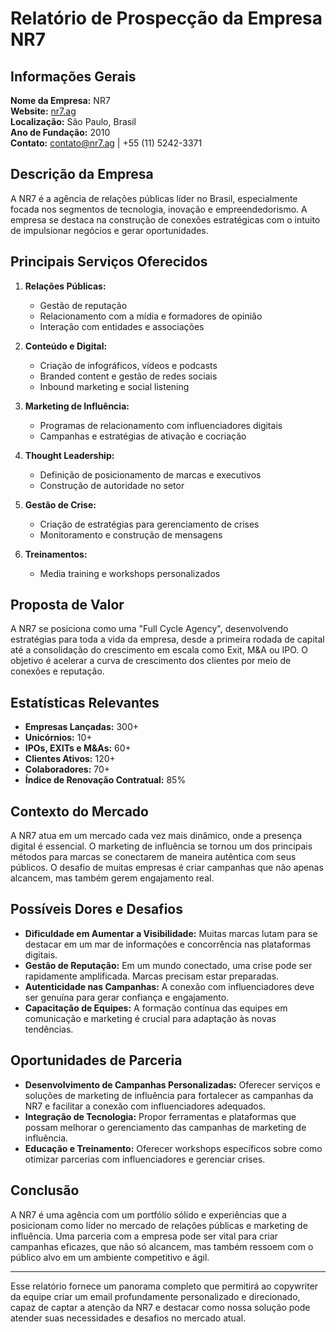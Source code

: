 # Relatório de Prospecção da Empresa NR7

## Informações Gerais
**Nome da Empresa:** NR7  
**Website:** [nr7.ag](http://nr7.ag)  
**Localização:** São Paulo, Brasil  
**Ano de Fundação:** 2010  
**Contato:** contato@nr7.ag | +55 (11) 5242-3371  

## Descrição da Empresa
A NR7 é a agência de relações públicas líder no Brasil, especialmente focada nos segmentos de tecnologia, inovação e empreendedorismo. A empresa se destaca na construção de conexões estratégicas com o intuito de impulsionar negócios e gerar oportunidades.

## Principais Serviços Oferecidos
1. **Relações Públicas:**
   - Gestão de reputação
   - Relacionamento com a mídia e formadores de opinião
   - Interação com entidades e associações

2. **Conteúdo e Digital:**
   - Criação de infográficos, vídeos e podcasts
   - Branded content e gestão de redes sociais
   - Inbound marketing e social listening

3. **Marketing de Influência:**
   - Programas de relacionamento com influenciadores digitais
   - Campanhas e estratégias de ativação e cocriação

4. **Thought Leadership:**
   - Definição de posicionamento de marcas e executivos
   - Construção de autoridade no setor

5. **Gestão de Crise:**
   - Criação de estratégias para gerenciamento de crises
   - Monitoramento e construção de mensagens

6. **Treinamentos:**
   - Media training e workshops personalizados

## Proposta de Valor
A NR7 se posiciona como uma "Full Cycle Agency", desenvolvendo estratégias para toda a vida da empresa, desde a primeira rodada de capital até a consolidação do crescimento em escala como Exit, M&A ou IPO. O objetivo é acelerar a curva de crescimento dos clientes por meio de conexões e reputação.

## Estatísticas Relevantes
- **Empresas Lançadas:** 300+
- **Unicórnios:** 10+
- **IPOs, EXITs e M&As:** 60+
- **Clientes Ativos:** 120+
- **Colaboradores:** 70+
- **Índice de Renovação Contratual:** 85%

## Contexto do Mercado
A NR7 atua em um mercado cada vez mais dinâmico, onde a presença digital é essencial. O marketing de influência se tornou um dos principais métodos para marcas se conectarem de maneira autêntica com seus públicos. O desafio de muitas empresas é criar campanhas que não apenas alcancem, mas também gerem engajamento real.

## Possíveis Dores e Desafios
- **Dificuldade em Aumentar a Visibilidade:** Muitas marcas lutam para se destacar em um mar de informações e concorrência nas plataformas digitais.
- **Gestão de Reputação:** Em um mundo conectado, uma crise pode ser rapidamente amplificada. Marcas precisam estar preparadas.
- **Autenticidade nas Campanhas:** A conexão com influenciadores deve ser genuína para gerar confiança e engajamento.
- **Capacitação de Equipes:** A formação contínua das equipes em comunicação e marketing é crucial para adaptação às novas tendências.

## Oportunidades de Parceria
- **Desenvolvimento de Campanhas Personalizadas:** Oferecer serviços e soluções de marketing de influência para fortalecer as campanhas da NR7 e facilitar a conexão com influenciadores adequados.
- **Integração de Tecnologia:** Propor ferramentas e plataformas que possam melhorar o gerenciamento das campanhas de marketing de influência.
- **Educação e Treinamento:** Oferecer workshops específicos sobre como otimizar parcerias com influenciadores e gerenciar crises.

## Conclusão
A NR7 é uma agência com um portfólio sólido e experiências que a posicionam como líder no mercado de relações públicas e marketing de influência. Uma parceria com a empresa pode ser vital para criar campanhas eficazes, que não só alcancem, mas também ressoem com o público alvo em um ambiente competitivo e ágil.

--- 
Esse relatório fornece um panorama completo que permitirá ao copywriter da equipe criar um email profundamente personalizado e direcionado, capaz de captar a atenção da NR7 e destacar como nossa solução pode atender suas necessidades e desafios no mercado atual.
